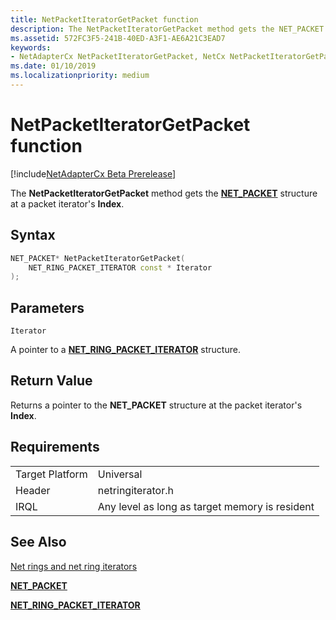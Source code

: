 ```yaml
---
title: NetPacketIteratorGetPacket function
description: The NetPacketIteratorGetPacket method gets the NET_PACKET structure at a NET_RING_PACKET_ITERATOR's current Index.
ms.assetid: 572FC3F5-241B-40ED-A3F1-AE6A21C3EAD7
keywords:
- NetAdapterCx NetPacketIteratorGetPacket, NetCx NetPacketIteratorGetPacket
ms.date: 01/10/2019
ms.localizationpriority: medium
---
```


# NetPacketIteratorGetPacket function

[!include[NetAdapterCx Beta Prerelease](../netcx-beta-prerelease.md)]

The **NetPacketIteratorGetPacket** method gets the [**NET_PACKET**](https://docs.microsoft.com/windows-hardware/drivers/ddi/content/netpacket/ns-netpacket-_net_packet) structure at a packet iterator's **Index**.

## Syntax

```cpp
NET_PACKET* NetPacketIteratorGetPacket(
    NET_RING_PACKET_ITERATOR const * Iterator
);
```

## Parameters

`Iterator`

A pointer to a [**NET_RING_PACKET_ITERATOR**](net-ring-packet-iterator.md) structure.

## Return Value

Returns a pointer to the **NET_PACKET** structure at the packet iterator's **Index**.

## Requirements

|  |  |
| --- | --- |
| Target Platform | Universal |
| Header | netringiterator.h |
| IRQL | Any level as long as target memory is resident |

## See Also

[Net rings and net ring iterators](net-rings-and-net-ring-iterators.md)

[**NET_PACKET**](https://docs.microsoft.com/windows-hardware/drivers/ddi/content/netpacket/ns-netpacket-_net_packet)

[**NET_RING_PACKET_ITERATOR**](net-ring-packet-iterator.md)